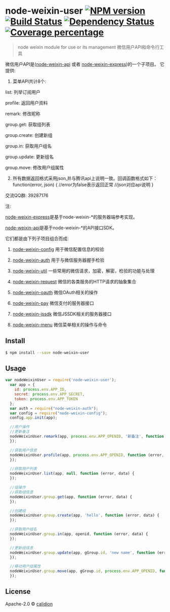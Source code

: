 # node-weixin-user [![NPM version][npm-image]][npm-url] [![Build Status][travis-image]][travis-url] [![Dependency Status][daviddm-image]][daviddm-url] [![Coverage percentage][coveralls-image]][coveralls-url]


> node weixin module for use or its management
微信用户API和命令行工具

微信用户API是([node-weixin-api](https://github.com/node-weixin/node-weixin-api) 或者 [node-weixin-express](https://github.com/node-weixin/node-weixin-express))的一个子项目。
它提供:

1. 菜单API共计8个:

  list: 列举订阅用户

  profile: 返回用户资料

  remark: 修改昵称

  group.get:  获取组列表

  group.create: 创建新组

  group.in: 获取用户组名

  group.update: 更新组名

  group.move: 修改用户组属性

2. 所有数据返回格式采用json,并与腾讯api上说明一致。回调函数格式如下：
    function(error, json) {
    //error为false表示返回正常
    //json对应api说明
    }

交流QQ群: 39287176

注:

 [node-weixin-express](https://github.com/node-weixin/node-weixin-express)是基于node-weixin-*的服务器端参考实现。

 [node-weixin-api](https://github.com/node-weixin/node-weixin-api)是基于node-weixin-*的API接口SDK。

 它们都是由下列子项目组合而成:

 1. [node-weixin-config](https://github.com/node-weixin/node-weixin-config)
    用于微信配置信息的校验

 2. [node-weixin-auth](https://github.com/node-weixin/node-weixin-auth)
    用于与微信服务器握手检验

 3. [node-weixin-util](https://github.com/node-weixin/node-weixin-util)
    一些常用的微信请求，加密，解密，检验的功能与处理

 4. [node-weixin-request](https://github.com/node-weixin/node-weixin-request)
    微信的各类服务的HTTP请求的抽象集合

 5. [node-weixin-oauth](https://github.com/node-weixin/node-weixin-oauth)
    微信OAuth相关的操作

 6. [node-weixin-pay](https://github.com/node-weixin/node-weixin-pay)
    微信支付的服务器接口

 7. [node-weixin-jssdk](https://github.com/node-weixin/node-weixin-jssdk)
    微信JSSDK相关的服务器接口

 8. [node-weixin-menu](https://github.com/node-weixin/node-weixin-menu)
    微信菜单相关的操作与命令

## Install

```sh
$ npm install --save node-weixin-user
```

## Usage

```js
var nodeWeixinUser = require('node-weixin-user');
  var app = {
    id: process.env.APP_ID,
    secret: process.env.APP_SECRET,
    token: process.env.APP_TOKEN
  };
  var auth = require("node-weixin-auth");
  var config = require("node-weixin-config");
  config.app.init(app);

  //用户操作
  //更新备注
  nodeWeixinUser.remark(app, process.env.APP_OPENID, '新备注', function (error, data) {
  });

  //获取用户信息
  nodeWeixinUser.profile(app, process.env.APP_OPENID, function (error, data) {
  });

  //获取用户列表
  nodeWeixinUser.list(app, null, function (error, data) {
  });

  //组操作
  //获取组信息
  nodeWeixinUser.group.get(app, function (error, data) {
  });

  //创建组
  nodeWeixinUser.group.create(app, 'hello', function (error, data) {
  });

  //获取用户组名
  nodeWeixinUser.group.in(app, openid, function (error, data) {
  });

  //更新组信息
  nodeWeixinUser.group.update(app, gGroup.id, 'new name', function (error, data) {
  });

  //移动用户组属性
  nodeWeixinUser.group.move(app, gGroup.id, process.env.APP_OPENID, function (error, data) {
  });

```

## License

Apache-2.0 © [calidion](calidion.github.io)


[npm-image]: https://badge.fury.io/js/node-weixin-user.svg
[npm-url]: https://npmjs.org/package/node-weixin-user
[travis-image]: https://travis-ci.org/node-weixin/node-weixin-user.svg?branch=master
[travis-url]: https://travis-ci.org/node-weixin/node-weixin-user
[daviddm-image]: https://david-dm.org/node-weixin/node-weixin-user.svg?theme=shields.io
[daviddm-url]: https://david-dm.org/node-weixin/node-weixin-user
[coveralls-image]: https://coveralls.io/repos/node-weixin/node-weixin-user/badge.svg
[coveralls-url]: https://coveralls.io/r/node-weixin/node-weixin-user

